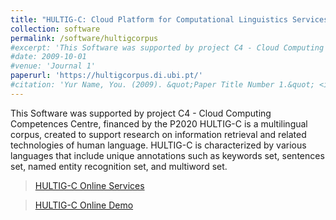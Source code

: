 ```yaml
---
title: "HULTIG-C: Cloud Platform for Computational Linguistics Services"
collection: software
permalink: /software/hultigcorpus
#excerpt: 'This Software was supported by project C4 - Cloud Computing Competences Centre, financed by the P2020.'
#date: 2009-10-01
#venue: 'Journal 1'
paperurl: 'https://hultigcorpus.di.ubi.pt/'
#citation: 'Yur Name, You. (2009). &quot;Paper Title Number 1.&quot; <i>Journal 1</i>. 1(1).'
---
```

This Software was supported by project C4 - Cloud Computing Competences Centre, financed by the P2020
HULTIG-C is a multilingual corpus, created to support research on information retrieval and related technologies of human language. HULTIG-C is characterized by various languages that include unique annotations such as keywords set, sentences set, named entity recognition set, and multiword set.

> [HULTIG-C Online Services](https://hultigcorpus-api.di.ubi.pt/)

> [HULTIG-C Online Demo](https://hultigcorpus-demo.di.ubi.pt/)